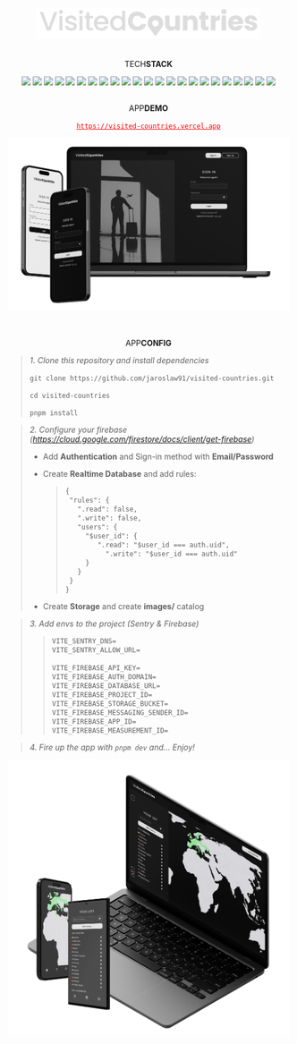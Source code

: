 <div align='center'>

# <img src='./src/assets/images/logo_dark.svg' width='400px' />

##

TECH<strong>STACK</strong>

![](https://img.shields.io/badge/Vite-646CFF.svg?style=for-the-badge&logo=Vite&logoColor=white)
![](https://img.shields.io/badge/React-61DAFB.svg?style=for-the-badge&logo=React&logoColor=black)
![](https://img.shields.io/badge/TypeScript-3178C6.svg?style=for-the-badge&logo=TypeScript&logoColor=white)
![](https://img.shields.io/badge/PWA-5A0FC8.svg?style=for-the-badge&logo=PWA&logoColor=white)
![](https://img.shields.io/badge/Capacitor-119EFF.svg?style=for-the-badge&logo=Capacitor&logoColor=white)
![](https://img.shields.io/badge/Testing%20Library-E33332.svg?style=for-the-badge&logo=Testing-Library&logoColor=white)
![](https://img.shields.io/badge/Vitest-6E9F18.svg?style=for-the-badge&logo=Vitest&logoColor=white)
![](https://img.shields.io/badge/Cypress-17202C.svg?style=for-the-badge&logo=Cypress&logoColor=white)
![](https://img.shields.io/badge/Vercel-000000.svg?style=for-the-badge&logo=Vercel&logoColor=white)
![](https://img.shields.io/badge/Firebase-FFCA28.svg?style=for-the-badge&logo=Firebase&logoColor=black)
![](https://img.shields.io/badge/Sentry-362D59.svg?style=for-the-badge&logo=Sentry&logoColor=white)
![](https://img.shields.io/badge/.ENV-ECD53F.svg?style=for-the-badge&logo=dotenv&logoColor=black)
![](https://img.shields.io/badge/i18next-26A69A.svg?style=for-the-badge&logo=i18next&logoColor=white)
![](https://img.shields.io/badge/styledcomponents-DB7093.svg?style=for-the-badge&logo=styled-components&logoColor=white)
![](https://img.shields.io/badge/Axios-5A29E4.svg?style=for-the-badge&logo=Axios&logoColor=white)
![](https://img.shields.io/badge/React%20Router-CA4245.svg?style=for-the-badge&logo=React-Router&logoColor=white)
![](https://img.shields.io/badge/Redux-764ABC.svg?style=for-the-badge&logo=Redux&logoColor=white)
![](https://img.shields.io/badge/React_Simple_Maps-61DAFB.svg?style=for-the-badge&logo=React&logoColor=black)
![](https://img.shields.io/badge/Formik-61DAFB.svg?style=for-the-badge&logo=React&logoColor=black)
![](https://img.shields.io/badge/React_Icons-61DAFB.svg?style=for-the-badge&logo=React&logoColor=black)
![](https://img.shields.io/badge/Toastify-61DAFB.svg?style=for-the-badge&logo=React&logoColor=black)
![](https://img.shields.io/badge/ESLint-4B32C3.svg?style=for-the-badge&logo=ESLint&logoColor=white)
![](https://img.shields.io/badge/Prettier-F7B93E.svg?style=for-the-badge&logo=Prettier&logoColor=black)

##

APP<strong>DEMO</strong>

<a href="https://visited-countries.vercel.app/" style='color: red;'>`https://visited-countries.vercel.app`</a>

<img src='./src/assets/images/mocks/mockup-login.png' />

<br />
<br />

##

APP<strong>CONFIG</strong>

<div align='left'>

> <i>1. Clone this repository and install dependencies</i>
>
> `git clone https://github.com/jaroslaw91/visited-countries.git`
>
> `cd visited-countries`
>
> `pnpm install`

</div>

<div align='left'>

> <i>2. Configure your firebase (https://cloud.google.com/firestore/docs/client/get-firebase)</i>
>
> - Add <b>Authentication</b> and Sign-in method with <b>Email/Password</b>
>
> - Create <b>Realtime Database</b> and add rules:
>
>   > ```
>   > {
>   >  "rules": {
>   >    ".read": false,
>   >    ".write": false,
>   >    "users": {
>   >      "$user_id": {
>   >         ".read": "$user_id === auth.uid",
>   >        	".write": "$user_id === auth.uid"
>   >      }
>   >    }
>   >  }
>   > }
>   > ```
>
> - Create <b>Storage</b> and create <b>images/</b> catalog

</div>

<div align='left'>

> <i>3. Add envs to the project (Sentry & Firebase)</i>
>
> > ```
> > VITE_SENTRY_DNS=
> > VITE_SENTRY_ALLOW_URL=
> >
> > VITE_FIREBASE_API_KEY=
> > VITE_FIREBASE_AUTH_DOMAIN=
> > VITE_FIREBASE_DATABASE_URL=
> > VITE_FIREBASE_PROJECT_ID=
> > VITE_FIREBASE_STORAGE_BUCKET=
> > VITE_FIREBASE_MESSAGING_SENDER_ID=
> > VITE_FIREBASE_APP_ID=
> > VITE_FIREBASE_MEASUREMENT_ID=
> > ```

</div>

<div align='left'>

> <i>4. Fire up the app with `pnpm dev` and... Enjoy!</i>

</div>

<img src='./src/assets/images/mocks/mockup-app.png' />

</div>
